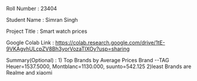 Roll Number       :  23404

Student Name      :  Simran Singh

Project Title     :  Smart watch prices

Google Colab Link :  https://colab.research.google.com/drive/1tE-9VKAgvhULcpZV8Bh3yorVozaTIXOy?usp=sharing

Summary(Optional) : 1) Top Brands by Average Prices Brand --TAG Heuer=1537.5000, Montblanc=1130.000, suunto=542.125 
                    2)least Brands are Realme and xiaomi
                                                   
                                    
                                  
         
